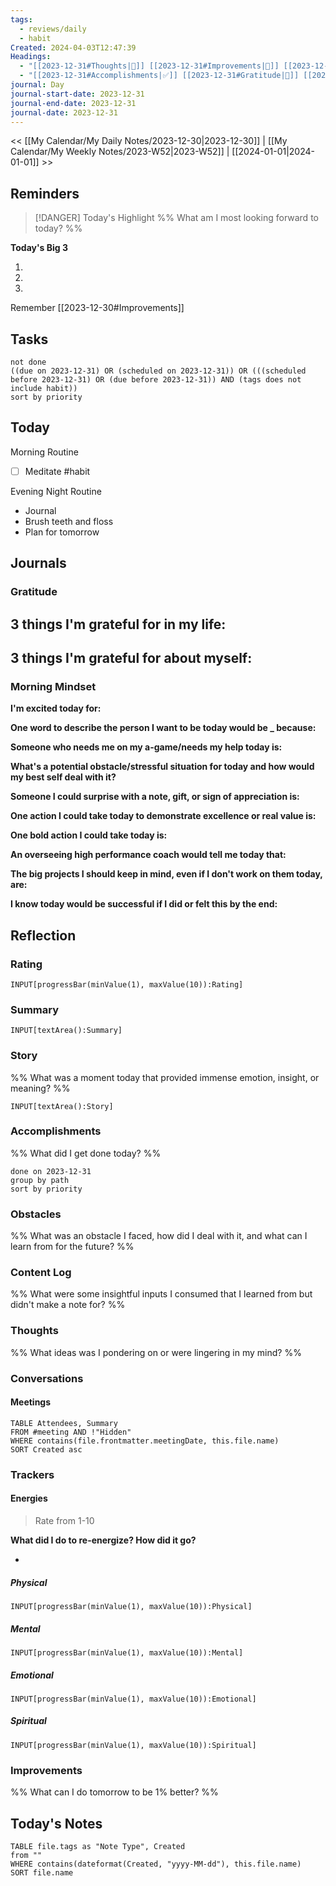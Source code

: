 ```yaml
---
tags:
  - reviews/daily
  - habit
Created: 2024-04-03T12:47:39
Headings:
  - "[[2023-12-31#Thoughts|💭]] [[2023-12-31#Improvements|💪]] [[2023-12-31#Obstacles|🚧]]"
  - "[[2023-12-31#Accomplishments|✅]] [[2023-12-31#Gratitude|🙏]] [[2023-12-31#Content Log|📚]]"
journal: Day
journal-start-date: 2023-12-31
journal-end-date: 2023-12-31
journal-date: 2023-12-31
---
```


<< [[My Calendar/My Daily Notes/2023-12-30|2023-12-30]] | [[My Calendar/My Weekly Notes/2023-W52|2023-W52]] | [[2024-01-01|2024-01-01]] >>

## Reminders

> [!DANGER] Today's Highlight
> %% What am I most looking forward to today? %%

**Today's Big 3**

1. 
2. 
3. 

Remember [[2023-12-30#Improvements]]

## Tasks

```tasks
not done
((due on 2023-12-31) OR (scheduled on 2023-12-31)) OR (((scheduled before 2023-12-31) OR (due before 2023-12-31)) AND (tags does not include habit))
sort by priority
```

## Today

Morning Routine
- [ ] Meditate #habit

Evening
Night Routine
- Journal
- Brush teeth and floss
- Plan for tomorrow

## Journals

### Gratitude

**3 things I'm grateful for in my life:**
- 

**3 things I'm grateful for about myself:**
- 

### Morning Mindset

**I'm excited today for:**

**One word to describe the person I want to be today would be \_ because:**

**Someone who needs me on my a-game/needs my help today is:**

**What's a potential obstacle/stressful situation for today and how would my best self deal with it?**

**Someone I could surprise with a note, gift, or sign of appreciation is:**

**One action I could take today to demonstrate excellence or real value is:**

**One bold action I could take today is:**

**An overseeing high performance coach would tell me today that:**

**The big projects I should keep in mind, even if I don't work on them today, are:**

**I know today would be successful if I did or felt this by the end:**

## Reflection

### Rating

```meta-bind
INPUT[progressBar(minValue(1), maxValue(10)):Rating]
```

### Summary

`INPUT[textArea():Summary]`

### Story

%% What was a moment today that provided immense emotion, insight, or meaning? %%

`INPUT[textArea():Story]`

### Accomplishments

%% What did I get done today? %%

```tasks
done on 2023-12-31
group by path
sort by priority
```

### Obstacles

%% What was an obstacle I faced, how did I deal with it, and what can I learn from for the future? %%

### Content Log

%% What were some insightful inputs I consumed that I learned from but didn't make a note for? %%

### Thoughts

%% What ideas was I pondering on or were lingering in my mind? %%

### Conversations

#### Meetings

```dataview
TABLE Attendees, Summary
FROM #meeting AND !"Hidden"
WHERE contains(file.frontmatter.meetingDate, this.file.name)
SORT Created asc
```

### Trackers

#### Energies

> Rate from 1-10

**What did I do to re-energize? How did it go?**

- 

##### Physical

```meta-bind
INPUT[progressBar(minValue(1), maxValue(10)):Physical]
```

##### Mental

```meta-bind
INPUT[progressBar(minValue(1), maxValue(10)):Mental]
```

##### Emotional

```meta-bind
INPUT[progressBar(minValue(1), maxValue(10)):Emotional]
```

##### Spiritual

```meta-bind
INPUT[progressBar(minValue(1), maxValue(10)):Spiritual]
```

### Improvements
%% What can I do tomorrow to be 1% better? %%

## Today's Notes

```dataview
TABLE file.tags as "Note Type", Created
from ""
WHERE contains(dateformat(Created, "yyyy-MM-dd"), this.file.name)
SORT file.name
```
